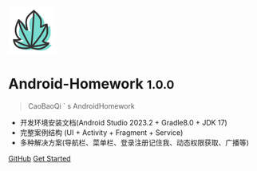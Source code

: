 ![logo](static/icon/icon.svg)

# Android-Homework <small>1.0.0</small>

> CaoBaoQi ` s AndroidHomework

- 开发环境安装文档(Android Studio 2023.2 + Gradle8.0 + JDK 17)
- 完整案例结构 (UI + Activity + Fragment + Service)
- 多种解决方案(导航栏、菜单栏、登录注册记住我、动态权限获取、广播等)

[GitHub](https://github.com/CaoBaoQi)
[Get Started](#Android-Homework)